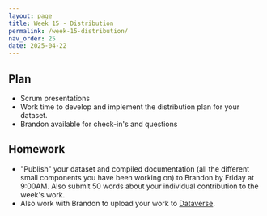 ```yaml
---
layout: page
title: Week 15 - Distribution
permalink: /week-15-distribution/
nav_order: 25
date: 2025-04-22
---
```


## Plan

* Scrum presentations
* Work time to develop and implement the distribution plan for your dataset.
* Brandon available for check-in's and questions


## Homework

* "Publish" your dataset and compiled documentation (all the different small components you have been working on) to Brandon by Friday at 9:00AM. Also submit 50 words about your individual contribution to the week's work.
* Also work with Brandon to upload your work to [Dataverse](https://dataverse.lib.virginia.edu/).